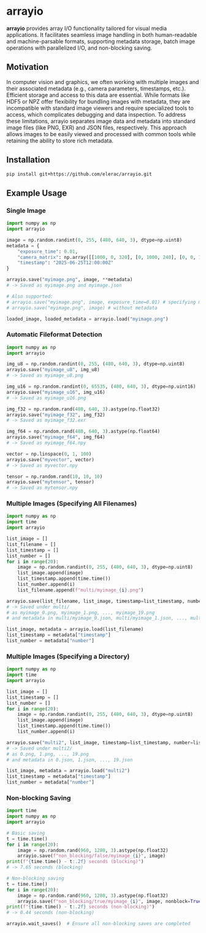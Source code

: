 # arrayio

**arrayio** provides array I/O functionality tailored for visual media applications. It facilitates seamless image handling in both human-readable and machine-parsable formats, supporting metadata storage, batch image operations with parallelized I/O, and non-blocking saving.

## Motivation

In computer vision and graphics, we often working with multiple images and their associated metadata (e.g., camera parameters, timestamps, etc.). Efficient storage and access to this data are essential.
While formats like HDF5 or NPZ offer flexibility for bundling images with metadata, they are incompatible with standard image viewers and require specialized tools to access, which complicates debugging and data inspection.
To address these limitations, arrayio separates image data and metadata into standard image files (like PNG, EXR) and JSON files, respectively. This approach allows images to be easily viewed and processed with common tools while retaining the ability to store rich metadata.

## Installation

```bash
pip install git+https://github.com/elerac/arrayio.git
```

## Example Usage

### Single Image

```python
import numpy as np
import arrayio

image = np.random.randint(0, 255, (480, 640, 3), dtype=np.uint8)
metadata = {
    "exposure_time": 0.01,
    "camera_matrix": np.array([[1000, 0, 320], [0, 1000, 240], [0, 0, 1]]),
    "timestamp": "2025-06-25T12:00:00Z"
}

arrayio.save("myimage.png", image, **metadata)
# -> Saved as myimage.png and myimage.json

# Also supported:
# arrayio.save("myimage.png", image, exposure_time=0.01) # specifying metadata directly
# arrayio.save("myimage.png", image) # without metadata

loaded_image, loaded_metadata = arrayio.load("myimage.png")
```

### Automatic Fileformat Detection

```python
import numpy as np
import arrayio

img_u8 = np.random.randint(0, 255, (480, 640, 3), dtype=np.uint8)
arrayio.save("myimage_u8", img_u8)
# -> Saved as myimage_u8.png

img_u16 = np.random.randint(0, 65535, (480, 640, 3), dtype=np.uint16)
arrayio.save("myimage_u16", img_u16)
# -> Saved as myimage_u16.png

img_f32 = np.random.rand(480, 640, 3).astype(np.float32)
arrayio.save("myimage_f32", img_f32)
# -> Saved as myimage_f32.exr

img_f64 = np.random.rand(480, 640, 3).astype(np.float64)
arrayio.save("myimage_f64", img_f64)
# -> Saved as myimage_f64.npy

vector = np.linspace(0, 1, 100)
arrayio.save("myvector", vector)
# -> Saved as myvector.npy

tensor = np.random.rand(10, 10, 10)
arrayio.save("mytensor", tensor)
# -> Saved as mytensor.npy
```

### Multiple Images (Specifying All Filenames)

```python
import numpy as np
import time
import arrayio

list_image = []
list_filename = []
list_timestamp = []
list_number = []
for i in range(20):
    image = np.random.randint(0, 255, (480, 640, 3), dtype=np.uint8)
    list_image.append(image)
    list_timestamp.append(time.time())
    list_number.append(i)
    list_filename.append(f"multi/myimage_{i}.png")

arrayio.save(list_filename, list_image, timestamp=list_timestamp, number=list_number)
# -> Saved under multi/
# as myimage_0.png, myimage_1.png, ..., myimage_19.png
# and metadata in multi/myimage_0.json, multi/myimage_1.json, ..., multi/myimage_19.json

list_image, metadata = arrayio.load(list_filename)
list_timestamp = metadata["timestamp"]
list_number = metadata["number"]
```

### Multiple Images (Specifying a Directory)

```python
import numpy as np
import time
import arrayio

list_image = []
list_timestamp = []
list_number = []
for i in range(20):
    image = np.random.randint(0, 255, (480, 640, 3), dtype=np.uint8)
    list_image.append(image)
    list_timestamp.append(time.time())
    list_number.append(i)

arrayio.save("multi2", list_image, timestamp=list_timestamp, number=list_number)
# -> Saved under multi2/
# as 0.png, 1.png, ..., 19.png
# and metadata in 0.json, 1.json, ..., 19.json

list_image, metadata = arrayio.load("multi2")
list_timestamp = metadata["timestamp"]
list_number = metadata["number"]
```

### Non-blocking Saving

```python
import time
import numpy as np
import arrayio

# Basic saving
t = time.time()
for i in range(20):
    image = np.random.rand(960, 1280, 3).astype(np.float32)
    arrayio.save(f"non_blocking/false/myimage_{i}", image)
print(f"{time.time() - t:.2f} seconds (blocking)")
# -> 7.65 seconds (blocking)

# Non-blocking saving
t = time.time()
for i in range(20):
    image = np.random.rand(960, 1280, 3).astype(np.float32)
    arrayio.save(f"non_blocking/true/myimage_{i}", image, nonblock=True)
print(f"{time.time() - t:.2f} seconds (non-blocking)")
# -> 0.44 seconds (non-blocking)

arrayio.wait_saves()  # Ensure all non-blocking saves are completed
```
